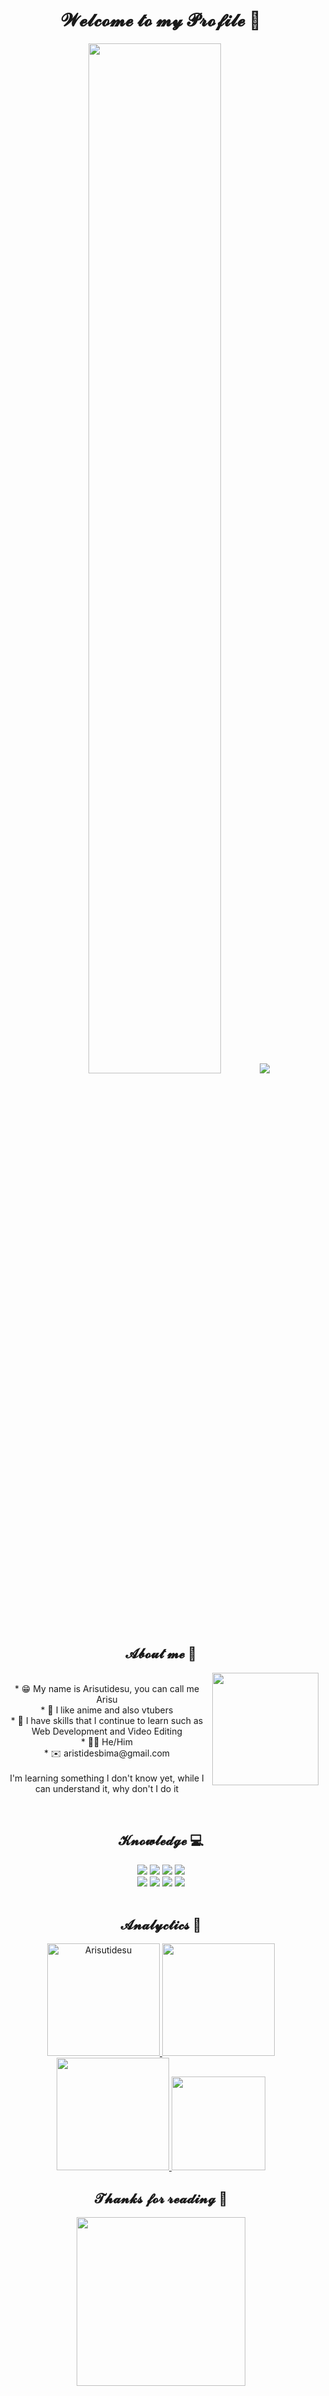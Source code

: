 <body>
  <center>
<h1 align="center">𝓦𝓮𝓵𝓬𝓸𝓶𝓮 𝓽𝓸 𝓶𝔂 𝓟𝓻𝓸𝓯𝓲𝓵𝓮 👋</h1>
  <div align="center">
<img src="https://count.neastooid.xyz/get/@Arisutidesu?theme=asoul" width="65%">
<img src="https://readme-typing-svg.herokuapp.com/?font=Monaco&size=40&color=FF69B4&center=true&vCenter=true&width=500&height=70&duration=6000&lines=Hi,+There!;+I'm a+Arisu+✌️;+I'm a+programmer+💻;"/>
  </div>  
<div>  
<h2 align="center">𝓐𝓫𝓸𝓾𝓽 𝓶𝓮 🗿</h2>
  <div align="center">
<img height="180cm" width="170cm" src="https://tenor.com/view/vtuber-gif-21716755.gif" align="right">
  </div>
<p>
<br>* 😁 My name is Arisutidesu, you can call me Arisu
<br>* 💖 I like anime and also vtubers
<br>* 📇 I have skills that I continue to learn such as Web Development and Video Editing
<br>* 🤝🏻 He/Him
<br>* ✉️ aristidesbima@gmail.com
<br><br>
I'm learning something I don't know yet, while I can understand it, why don't I do it
</p>
  </div>
<div>
<br>
<h2 align="center">𝓚𝓷𝓸𝔀𝓵𝓮𝓭𝓰𝓮 💻</h2>
<div>
<p align="center">
<img src="https://img.shields.io/badge/Adobe%20after%20affects-CF96FD?style=for-the-badge&logo=Adobe%20after%20effects&logoColor=white"/> 
<img src="https://img.shields.io/badge/Adobe%20Photoshop-31A8FF?style=for-the-badge&logo=Adobe%20Photoshop&logoColor=white">
<img src="https://img.shields.io/badge/html5%20-%23E34F26.svg?&style=for-the-badge&logo=html5&logoColor=white"/> 
<img src="https://img.shields.io/badge/css3%20-%231572B6.svg?&style=for-the-badge&logo=css3&logoColor=white"/>
<br>
<img src="https://img.shields.io/badge/PHP-777BB4?style=for-the-badge&logo=php&logoColor=white"/>
<img src="https://img.shields.io/badge/Python-14354C?style=for-the-badge&logo=python&logoColor=white"/>
<img src="https://img.shields.io/badge/javascript%20-%23323330.svg?&style=for-the-badge&logo=javascript&logoColor=white"/>
<img src="https://img.shields.io/badge/git%20-%23F05033.svg?&style=for-the-badge&logo=git&logoColor=white"/>
<br><br>
</p>
</div>
</div>
<div>  
<h2 align="center">𝓐𝓷𝓪𝓵𝔂𝓬𝓽𝓲𝓬𝓼 🔎</h2>
<p align="center">
<a href="https://github.com/Arisutidesu">
  <img height="180em" src="https://github-readme-stats.vercel.app/api?username=Arisutidesu&show_icons=true&theme=dracula" alt="Arisutidesu">
  <img height="180em" src="https://github-readme-stats-eight-theta.vercel.app/api/top-langs/?username=Arisutidesu&layout=compact&langs_count=8&theme=dracula"/>
  <img height="180cm" src="https://streak-stats.demolab.com?user=Arisutidesu&locale=en&mode=daily&theme=dracula&hide_border=false&border_radius=5&order=3"/>
  <img height="150cm" src="https://github-profile-trophy.vercel.app?username=Arisutidesu&theme=dracula&column=-1&row=1&margin-w=8&margin-h=8&no-bg=false&no-frame=false&order=4"/>
</a>
</p>
</div>
<div>
<h2 align="center">𝓣𝓱𝓪𝓷𝓴𝓼 𝓯𝓸𝓻 𝓻𝓮𝓪𝓭𝓲𝓷𝓰 🤗</h2>
  <div align="center">
<img height="270cm" src="https://tenor.com/view/zeta-vestia-zeta-zeta-3d-vestia-zeta-3d-hololive-gif-14209641006579752201.gif">
  </div>
</div>
    </center>
</body>

